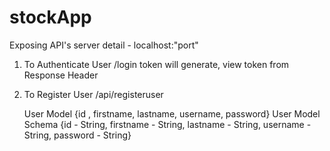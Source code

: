# stockApp
Exposing API's
server detail - localhost:"port"
1. To Authenticate User
  /login
token will generate, view token from Response Header
2. To Register User
   /api/registeruser

   User Model {id , firstname, lastname, username, password}
   User Model Schema {id - String, firstname - String, lastname - String, username - String, password - String}
    

